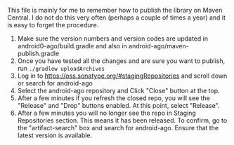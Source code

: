 This file is mainly for me to remember how to publish the library on Maven Central. I do not do this very often (perhaps a couple of times a year) and it is easy to forget the procedure.

1. Make sure the version numbers and version codes are updated in android0-ago/build.gradle and also in android-ago/maven-publish.gradle
2. Once you have tested all the changes and are sure you want to publish, run `./gradlew uploadArchives`
3. Log in to https://oss.sonatype.org/#stagingRepositories and scroll down or search for android-ago
4. Select the android-ago repository and Click "Close" button at the top.
5. After a few minutes if you refresh the closed repo, you will see the "Release" and "Drop" buttons enabled. At this point, select "Release".
6. After a few minutes you will no longer see the repo in Staging Repositories section. This means it has been released. To confirm, go to the "artifact-search" box and search for android-ago. Ensure that the latest version is available.